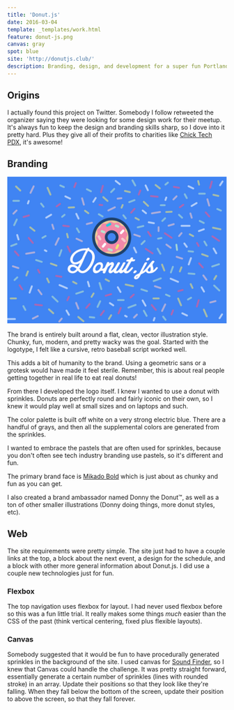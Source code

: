 ```yaml
---
title: 'Donut.js'
date: 2016-03-04
template: _templates/work.html
feature: donut-js.png
canvas: gray
spot: blue
site: 'http://donutjs.club/'
description: Branding, design, and development for a super fun Portland JavaScript meetup. Donuts!
---
```


## Origins

I actually found this project on Twitter. Somebody I follow retweeted the organizer saying they were looking for some design work for their meetup. It's always fun to keep the design and branding skills sharp, so I dove into it pretty hard. Plus they give all of their profits to charities like [Chick Tech PDX](http://portland.chicktech.org/), it's awesome!

## Branding

![Donut.js Brand](banner.jpg)

The brand is entirely built around a flat, clean, vector illustration style. Chunky, fun, modern, and pretty wacky was the goal. Started with the logotype, I felt like a cursive, retro baseball script worked well.



This adds a bit of humanity to the brand. Using a geometric sans or a grotesk would have made it feel sterile. Remember, this is about real people getting together in real life to eat real donuts!


From there I developed the logo itself. I knew I wanted to use a donut with sprinkles. Donuts are perfectly round and fairly iconic on their own, so I knew it would play well at small sizes and on laptops and such.

The color palette is built off white on a very strong electric blue. There are a handful of grays, and then all the supplemental colors are generated from the sprinkles.

I wanted to embrace the pastels that are often used for sprinkles, because you don't often see tech industry branding use pastels, so it's different and fun.

The primary brand face is [Mikado Bold](https://www.myfonts.com/fonts/hvdfonts/mikado/bold/) which is just about as chunky and fun as you can get.

I also created a brand ambassador named Donny the Donut™, as well as a ton of other smaller illustrations (Donny doing things, more donut styles, etc).

## Web

The site requirements were pretty simple. The site just had to have a couple links at the top, a block about the next event, a design for the schedule, and a block with other more general information about Donut.js. I did use a couple new technologies just for fun.

### Flexbox

The top navigation uses flexbox for layout. I had never used flexbox before so this was a fun little trial. It really makes some things *much* easier than the CSS of the past (think vertical centering, fixed plus flexible layouts).

### Canvas

Somebody suggested that it would be fun to have procedurally generated sprinkles in the background of the site. I used canvas for [Sound Finder](./sound-finder/), so I knew that Canvas could handle the challenge. It was pretty straight forward, essentially generate a certain number of sprinkles (lines with rounded stroke) in an array. Update their positions so that they look like they're falling. When they fall below the bottom of the screen, update their position to above the screen, so that they fall forever.


